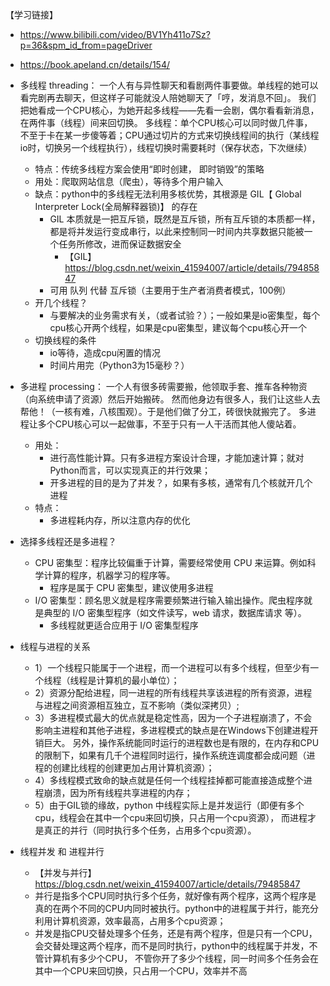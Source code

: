 【学习链接】
- https://www.bilibili.com/video/BV1Yh411o7Sz?p=36&spm_id_from=pageDriver
- https://book.apeland.cn/details/154/


- 多线程 threading： 一个人有与异性聊天和看剧两件事要做。单线程的她可以看完剧再去聊天，但这样子可能就没人陪她聊天了「哼，发消息不回」。
我们把她看成一个CPU核心，为她开起多线程——先看一会剧，偶尔看看新消息，在两件事（线程）间来回切换。
多线程：单个CPU核心可以同时做几件事，不至于卡在某一步傻等着；CPU通过切片的方式来切换线程间的执行（某线程io时，切换另一个线程执行），线程切换时需要耗时（保存状态，下次继续）
    - 特点：传统多线程方案会使用“即时创建， 即时销毁”的策略
    - 用处：爬取网站信息（爬虫），等待多个用户输入
    - 缺点：python中的多线程无法利用多核优势，其根源是 GIL【 Global Interpreter Lock(全局解释器锁)】 的存在
        - GIL 本质就是一把互斥锁，既然是互斥锁，所有互斥锁的本质都一样，都是将并发运行变成串行，以此来控制同一时间内共享数据只能被一个任务所修改，进而保证数据安全
            - 【GIL】https://blog.csdn.net/weixin_41594007/article/details/79485847
        - 可用 队列 代替 互斥锁（主要用于生产者消费者模式，100例）
    - 开几个线程？
        - 与要解决的业务需求有关，（或者试验？）；一般如果是io密集型，每个cpu核心开两个线程，如果是cpu密集型，建议每个cpu核心开一个
    - 切换线程的条件
        - io等待，造成cpu闲置的情况
        - 时间片用完（Python3为15毫秒？）


- 多进程 processing： 一个人有很多砖需要搬，他领取手套、推车各种物资（向系统申请了资源）然后开始搬砖。
然而他身边有很多人，我们让这些人去帮他！（一核有难，八核围观）。于是他们做了分工，砖很快就搬完了。
多进程让多个CPU核心可以一起做事，不至于只有一人干活而其他人傻站着。
    - 用处：
        - 进行高性能计算。只有多进程方案设计合理，才能加速计算；就对Python而言，可以实现真正的并行效果；
        - 开多进程的目的是为了并发？，如果有多核，通常有几个核就开几个进程
    - 特点：
        - 多进程耗内存，所以注意内存的优化


- 选择多线程还是多进程？
    - CPU 密集型：程序比较偏重于计算，需要经常使用 CPU 来运算。例如科学计算的程序，机器学习的程序等。
        - 程序是属于 CPU 密集型，建议使用多进程
    - I/O 密集型：顾名思义就是程序需要频繁进行输入输出操作。爬虫程序就是典型的 I/O 密集型程序（如文件读写，web 请求，数据库请求 等）。
        - 多线程就更适合应用于 I/O 密集型程序
    
- 线程与进程的关系
    - 1）一个线程只能属于一个进程，而一个进程可以有多个线程，但至少有一个线程（线程是计算机的最小单位）；
    - 2）资源分配给进程，同一进程的所有线程共享该进程的所有资源，进程与进程之间资源相互独立，互不影响（类似深拷贝）;
    - 3）多进程模式最大的优点就是稳定性高，因为一个子进程崩溃了，不会影响主进程和其他子进程，多进程模式的缺点是在Windows下创建进程开销巨大。
         另外，操作系统能同时运行的进程数也是有限的，在内存和CPU的限制下，如果有几千个进程同时运行，操作系统连调度都会成问题（进程的创建比线程的创建更加占用计算机资源）；
    - 4）多线程模式致命的缺点就是任何一个线程挂掉都可能直接造成整个进程崩溃，因为所有线程共享进程的内存；
    - 5）由于GIL锁的缘故，python 中线程实际上是并发运行（即便有多个cpu，线程会在其中一个cpu来回切换，只占用一个cpu资源），
         而进程才是真正的并行（同时执行多个任务，占用多个cpu资源）。
    
- 线程并发 和 进程并行
    - 【并发与并行】https://blog.csdn.net/weixin_41594007/article/details/79485847
    - 并行是指多个CPU同时执行多个任务，就好像有两个程序，这两个程序是真的在两个不同的CPU内同时被执行。python中的进程属于并行，能充分利用计算机资源，效率最高，占用多个cpu资源；
    - 并发是指CPU交替处理多个任务，还是有两个程序，但是只有一个CPU，会交替处理这两个程序，而不是同时执行，python中的线程属于并发，不管计算机有多少个CPU，
      不管你开了多少个线程，同一时间多个任务会在其中一个CPU来回切换，只占用一个CPU，效率并不高